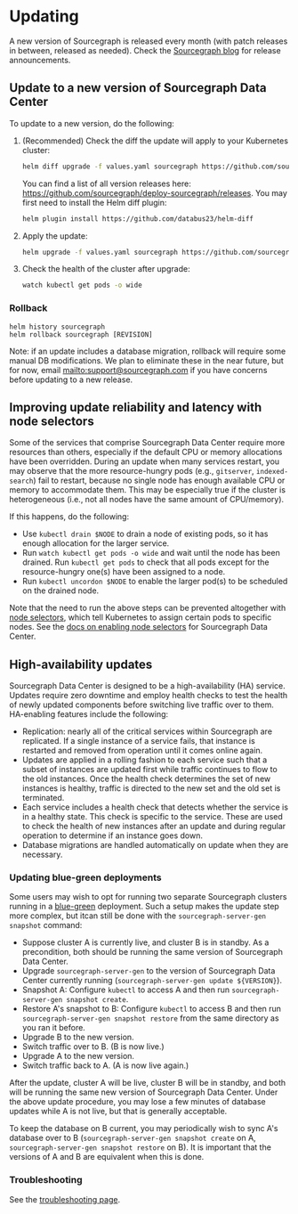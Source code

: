 # Updating

A new version of Sourcegraph is released every month (with patch releases in between, released as
needed). Check the [Sourcegraph blog](https://about.sourcegraph.com/blog) for release announcements.

## Update to a new version of Sourcegraph Data Center

To update to a new version, do the following:

1. (Recommended) Check the diff the update will apply to your Kubernetes cluster:
   ```bash
   helm diff upgrade -f values.yaml sourcegraph https://github.com/sourcegraph/datacenter/archive/$VERSION.tar.gz | less -R
   ```
   You can find a list of all version releases here: https://github.com/sourcegraph/deploy-sourcegraph/releases.
   You may first need to install the Helm diff plugin:
   ```bash
   helm plugin install https://github.com/databus23/helm-diff
   ```
1. Apply the update:
   ```bash
   helm upgrade -f values.yaml sourcegraph https://github.com/sourcegraph/datacenter/archive/$VERSION.tar.gz
   ```
1. Check the health of the cluster after upgrade:
   ```bash
   watch kubectl get pods -o wide
   ```

### Rollback

```
helm history sourcegraph
helm rollback sourcegraph [REVISION]
```

Note: if an update includes a database migration, rollback will require some manual DB
modifications. We plan to eliminate these in the near future, but for now,
email <mailto:support@sourcegraph.com> if you have concerns before updating to a new release.


## Improving update reliability and latency with node selectors

Some of the services that comprise Sourcegraph Data Center require more resources than others,
especially if the default CPU or memory allocations have been overridden. During an update when many
services restart, you may observe that the more resource-hungry pods (e.g., `gitserver`,
`indexed-search`) fail to restart, because no single node has enough available CPU or memory to
accommodate them. This may be especially true if the cluster is heterogeneous (i.e., not all nodes
have the same amount of CPU/memory).

If this happens, do the following:
* Use `kubectl drain $NODE` to drain a node of existing pods, so it has enough allocation for the larger
  service.
* Run `watch kubectl get pods -o wide` and wait until the node has been drained. Run `kubectl get
  pods` to check that all pods except for the resource-hungry one(s) have been assigned to a node.
* Run `kubectl uncordon $NODE` to enable the larger pod(s) to be scheduled on the drained node.

Note that the need to run the above steps can be prevented altogether
with
[node selectors](https://kubernetes.io/docs/concepts/configuration/assign-pod-node/#nodeselector),
which tell Kubernetes to assign certain pods to specific nodes. See
the [docs on enabling node selectors](scale.md#node-selector) for Sourcegraph Data Center.


## High-availability updates

Sourcegraph Data Center is designed to be a high-availability (HA) service. Updates require zero downtime and employ
health checks to test the health of newly updated components before switching live traffic over to them. HA-enabling
features include the following:

* Replication: nearly all of the critical services within Sourcegraph are replicated. If a single instance of a
  service fails, that instance is restarted and removed from operation until it comes online again.
* Updates are applied in a rolling fashion to each service such that a subset of instances are updated first while
  traffic continues to flow to the old instances. Once the health check determines the set of new instances is
  healthy, traffic is directed to the new set and the old set is terminated.
* Each service includes a health check that detects whether the service is in a healthy state. This check is specific to
  the service. These are used to check the health of new instances after an update and during regular operation to
  determine if an instance goes down.
* Database migrations are handled automatically on update when they are necessary.


### Updating blue-green deployments

Some users may wish to opt for running two separate Sourcegraph clusters running in a
[blue-green](https://martinfowler.com/bliki/BlueGreenDeployment.html) deployment. Such a setup makes
the update step more complex, but itcan still be done with the `sourcegraph-server-gen snapshot`
command:

* Suppose cluster A is currently live, and cluster B is in standby. As a precondition, both should
  be running the same version of Sourcegraph Data Center.
* Upgrade `sourcegraph-server-gen` to the version of Sourcegraph Data Center currently running (`sourcegraph-server-gen update ${VERSION}`).
* Snapshot A: Configure `kubectl` to access A and then run `sourcegraph-server-gen
  snapshot create`.
* Restore A's snapshot to B: Configure `kubectl` to access B and then run `sourcegraph-server-gen
  snapshot restore` from the same directory as you ran it before.
* Upgrade B to the new version.
* Switch traffic over to B. (B is now live.)
* Upgrade A to the new version.
* Switch traffic back to A. (A is now live again.)

After the update, cluster A will be live, cluster B will be in standby, and both will be running the
same new version of Sourcegraph Data Center. Under the above update procedure, you may lose a few
minutes of database updates while A is not live, but that is generally acceptable.

To keep the database on B current, you may periodically wish to sync A's database over to B
(`sourcegraph-server-gen snapshot create` on A, `sourcegraph-server-gen snapshot restore` on B). It
is important that the versions of A and B are equivalent when this is done.


### Troubleshooting

See the [troubleshooting page](troubleshoot.md).
